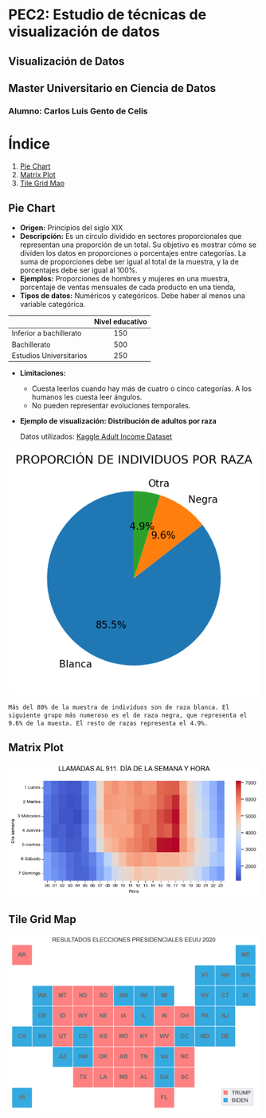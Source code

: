# PEC2: Estudio de técnicas de visualización de datos
## Visualización de Datos
## Master Universitario en Ciencia de Datos
### Alumno: Carlos Luis Gento de Celis

# Índice
1. [Pie Chart](#pie-chart)
2. [Matrix Plot](#matrix-plot)
3. [Tile Grid Map](#tile-grid-map)

## Pie Chart
- **Origen:** Principios del siglo XIX
- **Descripción:** Es un círculo dividido en sectores proporcionales que representan una proporción de un total. Su objetivo es mostrar cómo se dividen los datos en proporciones o porcentajes entre categorías. La suma de proporciones debe ser igual al total de la muestra, y la de porcentajes debe ser igual al 100%.
- **Ejemplos:** Proporciones de hombres y mujeres en una muestra, porcentaje de ventas mensuales de cada producto en una tienda,
- **Tipos de datos:** Numéricos y categóricos. Debe haber al menos una variable categórica.

<div align="center">
  
|  	| Nivel educativo 	|
|---	|:---:	|
| Inferior a bachillerato 	| 150 	|
| Bachillerato 	| 500 	|
| Estudios Universitarios 	| 250 	|
  
</div>
 
  
- **Limitaciones:**
   * Cuesta leerlos cuando hay más de cuatro o cinco categorías. A los humanos les cuesta leer ángulos.
   * No pueden representar evoluciones temporales.

- **Ejemplo de visualización: Distribución de adultos por raza**

    Datos utilizados: [Kaggle Adult Income Dataset](https://www.kaggle.com/datasets/wenruliu/adult-income-dataset)

 <p align="center">
  <img src="images/Pie_chart.png" />
 </p>

 ```
 Más del 80% de la muestra de individuos son de raza blanca. El siguiente grupo más numeroso es el de raza negra, que representa el 9.6% de la muesta. El resto de razas representa el 4.9%.
 ```

## Matrix Plot
<p align="center">
  <img src="images/Matrix_plot.png" />
 </p>
 
## Tile Grid Map
<p align="center">
  <img src="images/Tile_Grid_Map.png" />
 </p>
